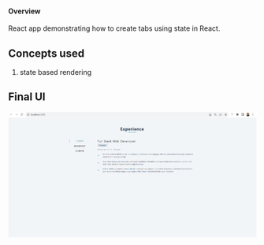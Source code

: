 #### Overview
React app demonstrating how to create tabs using state in React.

## Concepts used
1. state based rendering

## Final UI
![](./screenshot.png)
